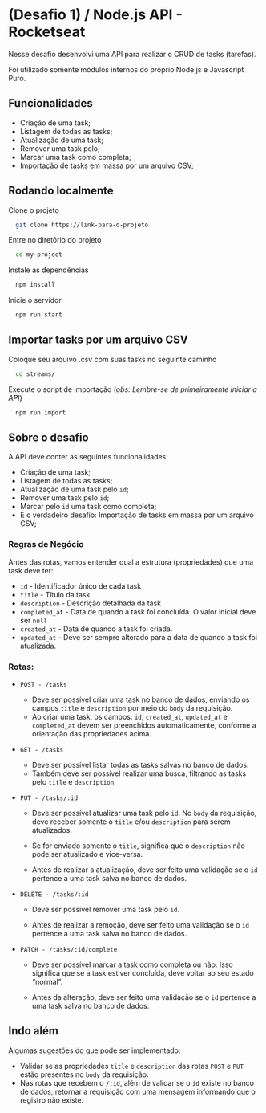 # (Desafio 1) / Node.js API - Rocketseat

Nesse desafio desenvolvi uma API para realizar o CRUD de tasks (tarefas).

Foi utilizado somente módulos internos do próprio Node.js e Javascript Puro.

## Funcionalidades

- Criação de uma task;
- Listagem de todas as tasks;
- Atualização de uma task;
- Remover uma task pelo;
- Marcar uma task como completa;
- Importação de tasks em massa por um arquivo CSV;

## Rodando localmente

Clone o projeto

```bash
  git clone https://link-para-o-projeto
```

Entre no diretório do projeto

```bash
  cd my-project
```

Instale as dependências

```bash
  npm install
```

Inicie o servidor

```bash
  npm run start
```

## Importar tasks por um arquivo CSV

Coloque seu arquivo .csv com suas tasks no seguinte caminho

```bash
  cd streams/
```

Execute o script de importação (_obs: Lembre-se de primeiramente iniciar a API_)

```bash
  npm run import
```

## Sobre o desafio

A API deve conter as seguintes funcionalidades:

- Criação de uma task;
- Listagem de todas as tasks;
- Atualização de uma task pelo `id`;
- Remover uma task pelo `id`;
- Marcar pelo `id` uma task como completa;
- E o verdadeiro desafio: Importação de tasks em massa por um arquivo CSV;

### Regras de Negócio

Antes das rotas, vamos entender qual a estrutura (propriedades) que uma task deve ter:

- `id` - Identificador único de cada task
- `title` - Título da task
- `description` - Descrição detalhada da task
- `completed_at` - Data de quando a task foi concluída. O valor inicial deve ser `null`
- `created_at` - Data de quando a task foi criada.
- `updated_at` - Deve ser sempre alterado para a data de quando a task foi atualizada.

### Rotas:

- `POST - /tasks`

  - Deve ser possível criar uma task no banco de dados, enviando os campos `title` e `description` por meio do `body` da requisição.
  - Ao criar uma task, os campos: `id`, `created_at`, `updated_at` e `completed_at` devem ser preenchidos automaticamente, conforme a orientação das propriedades acima.

- `GET - /tasks`

  - Deve ser possível listar todas as tasks salvas no banco de dados.
  - Também deve ser possível realizar uma busca, filtrando as tasks pelo `title` e `description`

- `PUT - /tasks/:id`

  - Deve ser possível atualizar uma task pelo `id`.
    No `body` da requisição, deve receber somente o `title` e/ou `description` para serem atualizados.

  - Se for enviado somente o `title`, significa que o `description` não pode ser atualizado e vice-versa.

  - Antes de realizar a atualização, deve ser feito uma validação se o `id` pertence a uma task salva no banco de dados.

- `DELETE - /tasks/:id`

  - Deve ser possível remover uma task pelo `id`.

  - Antes de realizar a remoção, deve ser feito uma validação se o `id` pertence a uma task salva no banco de dados.

- `PATCH - /tasks/:id/complete`

  - Deve ser possível marcar a task como completa ou não. Isso significa que se a task estiver concluída, deve voltar ao seu estado “normal”.

  - Antes da alteração, deve ser feito uma validação se o `id` pertence a uma task salva no banco de dados.

## Indo além

Algumas sugestões do que pode ser implementado:

- Validar se as propriedades `title` e `description` das rotas `POST` e `PUT` estão presentes no `body` da requisição.
- Nas rotas que recebem o `/:id`, além de validar se o `id` existe no banco de dados, retornar a requisição com uma mensagem informando que o registro não existe.
